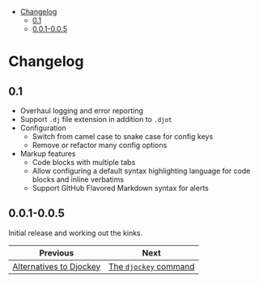 <!--
  DO NOT EDIT THIS FILE DIRECTLY!
  It is generated by djockey.
-->
- [Changelog](./changelog.md#Changelog)
  - [0.1](./changelog.md#0-1)
  - [0.0.1-0.0.5](./changelog.md#0-0-1-0-0-5)

<div id="Changelog" class="section" id="Changelog">

# Changelog

<div id="0-1" class="section" id="0-1">

## 0.1

- Overhaul logging and error reporting
- Support `.dj` file extension in addition to `.djot`
- Configuration
  - Switch from camel case to snake case for config keys
  - Remove or refactor many config options
- Markup features
  - Code blocks with multiple tabs
  - Allow configuring a default syntax highlighting language for code
    blocks and inline verbatims
  - Support GitHub Flavored Markdown syntax for alerts

</div>

<div id="0-0-1-0-0-5" class="section" id="0-0-1-0-0-5">

## 0.0.1-0.0.5

Initial release and working out the kinks.

</div>

</div>


| Previous | Next |
| - | - |
| [Alternatives to Djockey](./alternatives.md) | [The `djockey` command](./basics/djockey_command.md) |